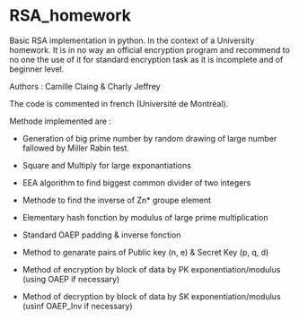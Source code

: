 # RSA_homework
Basic RSA implementation in python. In the context of a University homework.
It is in no way an official encryption program and recommend to no one the use
of it for standard encryption task as it is incomplete and of beginner level.

Authors : Camille Claing & Charly Jeffrey

The code is commented in french (Université de Montréal).


Methode implemented are :
  - Generation of big prime number by random drawing of large number fallowed by Miller Rabin test.
  - Square and Multiply for large exponantiations
  - EEA algorithm to find biggest common divider of two integers
  - Methode to find the inverse of Zn* groupe element
  - Elementary hash fonction by modulus of large prime multiplication
  
  - Standard OAEP padding & inverse fonction
  - Method to genarate pairs of Public key (n, e) & Secret Key (p, q, d)
  - Method of encryption by block of data by PK exponentiation/modulus (using OAEP if necessary)
  - Method of decryption by block of data by SK exponentiation/modulus (usinf OAEP_Inv if necessary)
  
  
